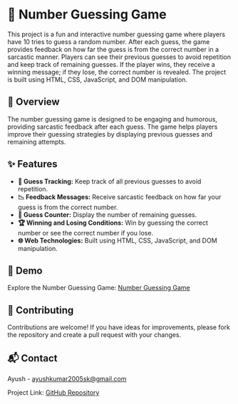 # 🔢 Number Guessing Game

This project is a fun and interactive number guessing game where players have 10 tries to guess a random number. After each guess, the game provides feedback on how far the guess is from the correct number in a sarcastic manner. Players can see their previous guesses to avoid repetition and keep track of remaining guesses. If the player wins, they receive a winning message; if they lose, the correct number is revealed. The project is built using HTML, CSS, JavaScript, and DOM manipulation.

## 📝 Overview

The number guessing game is designed to be engaging and humorous, providing sarcastic feedback after each guess. The game helps players improve their guessing strategies by displaying previous guesses and remaining attempts.

## ✨ Features

- **🎯 Guess Tracking:** Keep track of all previous guesses to avoid repetition.
- **📉 Feedback Messages:** Receive sarcastic feedback on how far your guess is from the correct number.
- **🔢 Guess Counter:** Display the number of remaining guesses.
- **🏆 Winning and Losing Conditions:** Win by guessing the correct number or see the correct number if you lose.
- **🌐 Web Technologies:** Built using HTML, CSS, JavaScript, and DOM manipulation.

## 🎥 Demo

Explore the Number Guessing Game: [Number Guessing Game](https://ayushkumardevs.github.io/Number-Guessing-Game/)

## 🤝 Contributing
<!-- GitAds-Verify: C79QNWBUO334ZU2QIK3FR6MN6JY6939O -->
Contributions are welcome! If you have ideas for improvements, please fork the repository and create a pull request with your changes.

## 📬 Contact

Ayush - ayushkumar2005sk@gmail.com

Project Link: [GitHub Repository](https://github.com/AyushKumarDEVs/Number-Guessing-Game)
